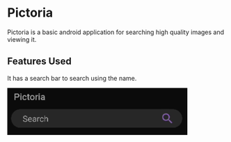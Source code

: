 # Pictoria
Pictoria is a basic android application for searching high quality images and viewing it.

## Features Used
It has a search bar to search using the name.

![Search Bar](/readme_assets/search.png)
